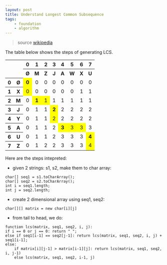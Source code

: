 ```yaml
---
layout: post
title: Understand Longest Common Subsequence
tags:
    - foundation
    - algorithm
---
```


> source [wikipedia](https://en.wikipedia.org/wiki/Longest_common_subsequence_problem)

The table below shows the steps of generating LCS.

<table style="text-align: center;">
<tbody><tr>
<th colspan="2" rowspan="2"></th>
<th>0</th>
<th>1</th>
<th>2</th>
<th>3</th>
<th>4</th>
<th>5</th>
<th>6</th>
<th>7</th>
</tr>
<tr>
<th>Ø</th>
<th>M</th>
<th>Z</th>
<th>J</th>
<th>A</th>
<th>W</th>
<th>X</th>
<th>U</th>
</tr>
<tr>
<th>0</th>
<th>Ø</th>
<td style="background:yellow"><b>0</b></td>
<td>0</td>
<td>0</td>
<td>0</td>
<td>0</td>
<td>0</td>
<td>0</td>
<td>0</td>
</tr>
<tr>
<th>1</th>
<th>X</th>
<td style="background:yellow">0</td>
<td>0</td>
<td>0</td>
<td>0</td>
<td>0</td>
<td>0</td>
<td>1</td>
<td>1</td>
</tr>
<tr>
<th>2</th>
<th>M</th>
<td>0</td>
<td style="background:yellow"><b>1</b></td>
<td style="background:yellow">1</td>
<td>1</td>
<td>1</td>
<td>1</td>
<td>1</td>
<td>1</td>
</tr>
<tr>
<th>3</th>
<th>J</th>
<td>0</td>
<td>1</td>
<td>1</td>
<td style="background:yellow"><b>2</b></td>
<td>2</td>
<td>2</td>
<td>2</td>
<td>2</td>
</tr>
<tr>
<th>4</th>
<th>Y</th>
<td>0</td>
<td>1</td>
<td>1</td>
<td style="background:yellow">2</td>
<td>2</td>
<td>2</td>
<td>2</td>
<td>2</td>
</tr>
<tr>
<th>5</th>
<th>A</th>
<td>0</td>
<td>1</td>
<td>1</td>
<td>2</td>
<td style="background:yellow"><b>3</b></td>
<td style="background:yellow">3</td>
<td style="background:yellow">3</td>
<td>3</td>
</tr>
<tr>
<th>6</th>
<th>U</th>
<td>0</td>
<td>1</td>
<td>1</td>
<td>2</td>
<td>3</td>
<td>3</td>
<td>3</td>
<td style="background:yellow"><b>4</b></td>
</tr>
<tr>
<th>7</th>
<th>Z</th>
<td>0</td>
<td>1</td>
<td>2</td>
<td>2</td>
<td>3</td>
<td>3</td>
<td>3</td>
<td style="background: yellow">4</td>
</tr>
</tbody></table>

Here are the steps intepreted:

* given 2 strings: s1, s2, make them to char array:

```
char[] seq1 = s1.toCharArray();
char[] seq2 = s2.toCharArray();
int i = seq1.length;
int j = seq2.length;
```

* create 2 dimensional array using seq1, seq2:

```
char[][] matrix = new char[i][j]
```

* from tail to head, we do:

```
function lcs(matrix, seq1, seq2, i, j):
if i == 0 or j == 0: return " ";
else if seq1[i-1] == seq2[j-1]: return lcs(matrix, seq1, seq2, i, j) + seq1[i-1];
else:
    if matrix[i][j-1] > matrix[i-1][j]: return lcs(matrix, seq1, seq2, i, j-1)
    else lcs(matrix, seq1, seq2, i-1, j)
```